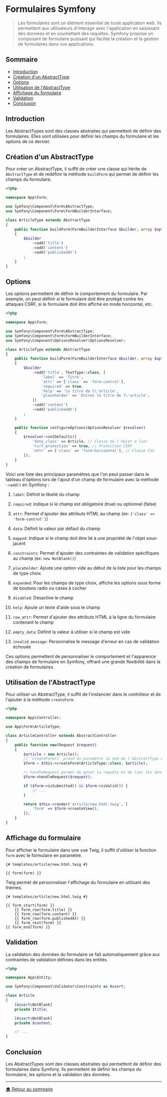 # Formulaires Symfony

> Les formulaires sont un élément essentiel de toute application web. Ils permettent aux utilisateurs d'interagir avec l'application en saisissant des données et en soumettant des requêtes. Symfony propose un composant de formulaire puissant qui facilite la création et la gestion de formulaires dans vos applications.

## Sommaire

-   [Introduction](#introduction)
-   [Création d'un AbstractType](#création-dun-abstracttype)
-   [Options](#options)
-   [Utilisation de l'AbstractType](#utilisation-de-labstracttype)
-   [Affichage du formulaire](#affichage-du-formulaire)
-   [Validation](#validation)
-   [Conclusion](#conclusion)

## Introduction

Les AbstractTypes sont des classes abstraites qui permettent de définir des formulaires. Elles sont utilisées pour définir les champs du formulaire et les options de ce dernier.

## Création d'un AbstractType

Pour créer un AbstractType, il suffit de créer une classe qui hérite de `AbstractType` et de redéfinir la méthode `buildForm` qui permet de définir les champs du formulaire.

```php
<?php

namespace App\Form;

use Symfony\Component\Form\AbstractType;
use Symfony\Component\Form\FormBuilderInterface;

class ArticleType extends AbstractType
{
    public function buildForm(FormBuilderInterface $builder, array $options)
    {
        $builder
            ->add('title')
            ->add('content')
            ->add('publishedAt')
        ;
    }
}
```

## Options

Les options permettent de définir le comportement du formulaire. Par exemple, on peut définir si le formulaire doit être protégé contre les attaques CSRF, si le formulaire doit être affiché en mode horizontal, etc.

```php
<?php

namespace App\Form;

use Symfony\Component\Form\AbstractType;
use Symfony\Component\Form\FormBuilderInterface;
use Symfony\Component\OptionsResolver\OptionsResolver;

class ArticleType extends AbstractType
{
    public function buildForm(FormBuilderInterface $builder, array $options)
    {
        $builder
            ->add('title', TextType::class, [
                'label' => 'Titre',
                'attr' => ['class' => 'form-control'],
                'required' => true,
                'help' => 'Le titre de l\'article',
                'placeholder' => 'Entrez le titre de l\'article',
            ])
            ->add('content')
            ->add('publishedAt')
        ;
    }

    public function configureOptions(OptionsResolver $resolver)
    {
        $resolver->setDefaults([
            'data_class' => Article, // Classe de l'objet à lier
            'csrf_protection' => true, // Protection CSRF
            'attr' => ['class' => 'form-horizontal'], // Classe CSS
        ]);
    }
}
```

Voici une liste des principaux paramètres que l'on peut passer dans le tableau d'options lors de l'ajout d'un champ de formulaire avec la méthode `->add()` en Symfony :

1. `label`: Définit le libellé du champ

2. `required`: Indique si le champ est obligatoire (true) ou optionnel (false)

3. `attr`: Permet d'ajouter des attributs HTML au champ (ex: `['class' => 'form-control']`)

4. `data`: Définit la valeur par défaut du champ

5. `mapped`: Indique si le champ doit être lié à une propriété de l'objet sous-jacent

6. `constraints`: Permet d'ajouter des contraintes de validation spécifiques au champ (ex: `new NotBlank()`)

7. `placeholder`: Ajoute une option vide au début de la liste pour les champs de type choix

8. `expanded`: Pour les champs de type choix, affiche les options sous forme de boutons radio ou cases à cocher

9. `disabled`: Désactive le champ

10. `help`: Ajoute un texte d'aide sous le champ

11. `row_attr`: Permet d'ajouter des attributs HTML à la ligne du formulaire contenant le champ

12. `empty_data`: Définit la valeur à utiliser si le champ est vide

13. `invalid_message`: Personnalise le message d'erreur en cas de validation échouée

Ces options permettent de personnaliser le comportement et l'apparence des champs de formulaire en Symfony, offrant une grande flexibilité dans la création de formulaires.

## Utilisation de l'AbstractType

Pour utiliser un AbstractType, il suffit de l'instancier dans le contrôleur et de l'ajouter à la méthode `createForm`.

```php
<?php

namespace App\Controller;

use App\Form\ArticleType;

class ArticleController extends AbstractController
{
    public function new(Request $request)
    {
        $article = new Article();
        // `createForm()` prend en paramètre le nom de l'AbstractType et l'objet à lier
        $form = $this->createForm(ArticleType::class, $article);

        // handleRequest permet de gérer la requête et de lier les données du formulaire à l'objet
        $form->handleRequest($request);

        if ($form->isSubmitted() && $form->isValid()) {
            // ...
        }

        return $this->render('article/new.html.twig', [
            'form' => $form->createView(),
        ]);
    }
}
```

## Affichage du formulaire

Pour afficher le formulaire dans une vue Twig, il suffit d'utiliser la fonction `form` avec le formulaire en paramètre.

```twig
{# templates/article/new.html.twig #}

{{ form(form) }}
```

Twig permet de personnaliser l'affichage du formulaire en utilisant des thèmes.

```twig
{# templates/article/new.html.twig #}

{{ form_start(form) }}
    {{ form_row(form.title) }}
    {{ form_row(form.content) }}
    {{ form_row(form.publishedAt) }}
    {{ form_rest(form) }}
{{ form_end(form) }}
```

## Validation

La validation des données du formulaire se fait automatiquement grâce aux contraintes de validation définies dans les entités.

```php
<?php

namespace App\Entity;

use Symfony\Component\Validator\Constraints as Assert;

class Article
{
    [Assert\NotBlank]
    private $title;

    [Assert\NotBlank]
    private $content;

    // ...
}
```

## Conclusion

Les AbstractTypes sont des classes abstraites qui permettent de définir des formulaires dans Symfony. Ils permettent de définir les champs du formulaire, les options et la validation des données.

---

[🏠 Retour au sommaire](#)
